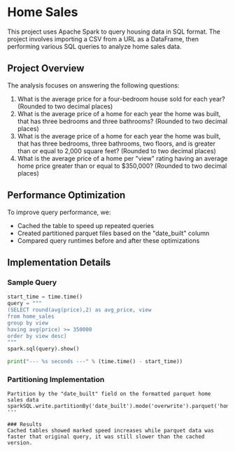 # Home Sales

This project uses Apache Spark to query housing data in SQL format. The project involves importing a CSV from a URL as a DataFrame, then performing various SQL queries to analyze home sales data.

## Project Overview

The analysis focuses on answering the following questions:

1. What is the average price for a four-bedroom house sold for each year? (Rounded to two decimal places)
2. What is the average price of a home for each year the home was built, that has three bedrooms and three bathrooms? (Rounded to two decimal places)
3. What is the average price of a home for each year the home was built, that has three bedrooms, three bathrooms, two floors, and is greater than or equal to 2,000 square feet? (Rounded to two decimal places)
4. What is the average price of a home per "view" rating having an average home price greater than or equal to $350,000? (Rounded to two decimal places)

## Performance Optimization

To improve query performance, we:
- Cached the table to speed up repeated queries
- Created partitioned parquet files based on the "date_built" column
- Compared query runtimes before and after these optimizations

## Implementation Details

### Sample Query

```python
start_time = time.time()
query = """
(SELECT round(avg(price),2) as avg_price, view 
from home_sales
group by view
having avg(price) >= 350000
order by view desc)
"""
spark.sql(query).show()

print("--- %s seconds ---" % (time.time() - start_time))

```
### Partitioning Implementation
```
Partition by the "date_built" field on the formatted parquet home sales data 
sparkSQL.write.partitionBy('date_built').mode('overwrite').parquet('homes_parquet')
'''

### Results
Cached tables showed marked speed increases while parquet data was faster that original query, it was still slower than the cached version.

